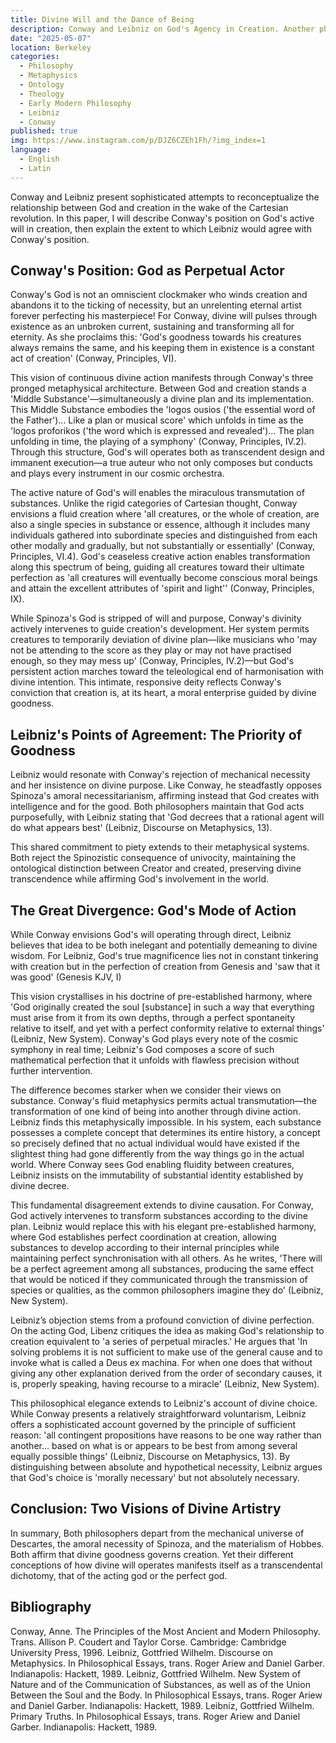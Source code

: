 ```yaml
---
title: Divine Will and the Dance of Being
description: Conway and Leibniz on God's Agency in Creation. Another philosophy essay for class, this ones not to bad pretty boring IMO.
date: "2025-05-07"
location: Berkeley
categories:
  - Philosophy
  - Metaphysics
  - Ontology
  - Theology
  - Early Modern Philosophy
  - Leibniz
  - Conway
published: true
img: https://www.instagram.com/p/DJZ6CZEh1Fh/?img_index=1
language: 
  - English
  - Latin
---
```


Conway and Leibniz present sophisticated attempts to reconceptualize the relationship between God and creation in the wake of the Cartesian revolution. In this paper, I will describe Conway's position on God's active will in creation, then explain the extent to which Leibniz would agree with Conway's position.

## Conway's Position: God as Perpetual Actor

Conway's God is not an omniscient clockmaker who winds creation and abandons it to the ticking of necessity, but an unrelenting eternal artist forever perfecting his masterpiece! For Conway, divine will pulses through existence as an unbroken current, sustaining and transforming all for eternity. As she proclaims this: 'God's goodness towards his creatures always remains the same, and his keeping them in existence is a constant act of creation' (Conway, Principles, VI).

This vision of continuous divine action manifests through Conway's three pronged metaphysical architecture. Between God and creation stands a 'Middle Substance'—simultaneously a divine plan and its implementation. This Middle Substance embodies the 'logos ousios ('the essential word of the Father')... Like a plan or musical score' which unfolds in time as the 'logos proforikos ('the word which is expressed and revealed')... The plan unfolding in time, the playing of a symphony' (Conway, Principles, IV.2). Through this structure, God's will operates both as transcendent design and immanent execution—a true auteur who not only composes but conducts and plays every instrument in our cosmic orchestra.

The active nature of God's will enables the miraculous transmutation of substances. Unlike the rigid categories of Cartesian thought, Conway envisions a fluid creation where 'all creatures, or the whole of creation, are also a single species in substance or essence, although it includes many individuals gathered into subordinate species and distinguished from each other modally and gradually, but not substantially or essentially' (Conway, Principles, VI.4). God's ceaseless creative action enables transformation along this spectrum of being, guiding all creatures toward their ultimate perfection as 'all creatures will eventually become conscious moral beings and attain the excellent attributes of 'spirit and light'' (Conway, Principles, IX).

While Spinoza's God is stripped of will and purpose, Conway's divinity actively intervenes to guide creation's development. Her system permits creatures to temporarily deviation of divine plan—like musicians who 'may not be attending to the score as they play or may not have practised enough, so they may mess up' (Conway, Principles, IV.2)—but God's persistent action marches toward the teleological end of harmonisation with divine intention. This intimate, responsive deity reflects Conway's conviction that creation is, at its heart, a moral enterprise guided by divine goodness.

## Leibniz's Points of Agreement: The Priority of Goodness

Leibniz would resonate with Conway's rejection of mechanical necessity and her insistence on divine purpose. Like Conway, he steadfastly opposes Spinoza's amoral necessitarianism, affirming instead that God creates with intelligence and for the good. Both philosophers maintain that God acts purposefully, with Leibniz stating that 'God decrees that a rational agent will do what appears best' (Leibniz, Discourse on Metaphysics, 13).

This shared commitment to piety extends to their metaphysical systems. Both reject the Spinozistic consequence of univocity, maintaining the ontological distinction between Creator and created, preserving divine transcendence while affirming God's involvement in the world.

## The Great Divergence: God's Mode of Action

While Conway envisions God's will operating through direct, Leibniz believes that idea to be both inelegant and potentially demeaning to divine wisdom. For Leibniz, God's true magnificence lies not in constant tinkering with creation but in the perfection of creation from Genesis and 'saw that it was good' (Genesis KJV, I)

This vision crystallises in his doctrine of pre-established harmony, where 'God originally created the soul [substance] in such a way that everything must arise from it from its own depths, through a perfect spontaneity relative to itself, and yet with a perfect conformity relative to external things' (Leibniz, New System). Conway's God plays every note of the cosmic symphony in real time; Leibniz's God composes a score of such mathematical perfection that it unfolds with flawless precision without further intervention.

The difference becomes starker when we consider their views on substance. Conway's fluid metaphysics permits actual transmutation—the transformation of one kind of being into another through divine action. Leibniz finds this metaphysically impossible. In his system, each substance possesses a complete concept that determines its entire history, a concept so precisely defined that no actual individual would have existed if the slightest thing had gone differently from the way things go in the actual world. Where Conway sees God enabling fluidity between creatures, Leibniz insists on the immutability of substantial identity established by divine decree.

This fundamental disagreement extends to divine causation. For Conway, God actively intervenes to transform substances according to the divine plan. Leibniz would replace this with his elegant pre-established harmony, where God establishes perfect coordination at creation, allowing substances to develop according to their internal principles while maintaining perfect synchronisation with all others. As he writes, 'There will be a perfect agreement among all substances, producing the same effect that would be noticed if they communicated through the transmission of species or qualities, as the common philosophers imagine they do' (Leibniz, New System).

Leibniz’s objection stems from a profound conviction of divine perfection. On the acting God, Libenz critiques the idea as making God's relationship to creation equivalent to 'a series of perpetual miracles.' He argues that 'In solving problems it is not sufficient to make use of the general cause and to invoke what is called a Deus ex machina. For when one does that without giving any other explanation derived from the order of secondary causes, it is, properly speaking, having recourse to a miracle' (Leibniz, New System).

This philosophical elegance extends to Leibniz's account of divine choice. While Conway presents a relatively straightforward voluntarism, Leibniz offers a sophisticated account governed by the principle of sufficient reason: 'all contingent propositions have reasons to be one way rather than another... based on what is or appears to be best from among several equally possible things' (Leibniz, Discourse on Metaphysics, 13). By distinguishing between absolute and hypothetical necessity, Leibniz argues that God's choice is 'morally necessary' but not absolutely necessary.

## Conclusion: Two Visions of Divine Artistry

In summary, Both philosophers depart from the mechanical universe of Descartes, the amoral necessity of Spinoza, and the materialism of Hobbes. Both affirm that divine goodness governs creation. Yet their different conceptions of how divine will operates manifests itself as a transcendental dichotomy, that of the acting god or the perfect god.

## Bibliography

Conway, Anne. The Principles of the Most Ancient and Modern Philosophy. Trans. Allison P. Coudert and Taylor Corse. Cambridge: Cambridge University Press, 1996.
Leibniz, Gottfried Wilhelm. Discourse on Metaphysics. In Philosophical Essays, trans. Roger Ariew and Daniel Garber. Indianapolis: Hackett, 1989.
Leibniz, Gottfried Wilhelm. New System of Nature and of the Communication of Substances, as well as of the Union Between the Soul and the Body. In Philosophical Essays, trans. Roger Ariew and Daniel Garber. Indianapolis: Hackett, 1989.
Leibniz, Gottfried Wilhelm. Primary Truths. In Philosophical Essays, trans. Roger Ariew and Daniel Garber. Indianapolis: Hackett, 1989.

